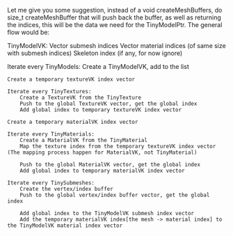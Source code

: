 Let me give you some suggestion, instead of a void createMeshBuffers, do size_t createMeshBuffer that will push back the buffer, as well as returning the indices, this will be the data we need for the TinyModelPtr. The general flow would be:

TinyModelVK:
    Vector submesh indices
    Vector material indices (of same size with submesh indices)
    Skeleton index (if any, for now ignore)

Iterate every TinyModels:
    Create a TinyModelVK, add to the list

    Create a temporary textureVK index vector

    Iterate every TinyTextures:
        Create a TextureVK from the TinyTexture
        Push to the global TextureVK vector, get the global index
        Add global index to temporary textureVK index vector

    Create a temporary materialVK index vector

    Iterate every TinyMaterials:
        Create a MaterialVK from the TinyMaterial
        Map the texture index from the temporary textureVK index vector (The mapping process happen for MaterialVK, not TinyMaterial)

        Push to the global MaterialVK vector, get the global index
        Add global index to temporary materialVK index vector

    Iterate every TinySubmeshes:
        Create the vertex/index buffer
        Push to the global vertex/index buffer vector, get the global index

        Add global index to the TinyModelVK submesh index vector
        Add the temporary materialVK index[the mesh -> material index] to the TinyModelVK material index vector

